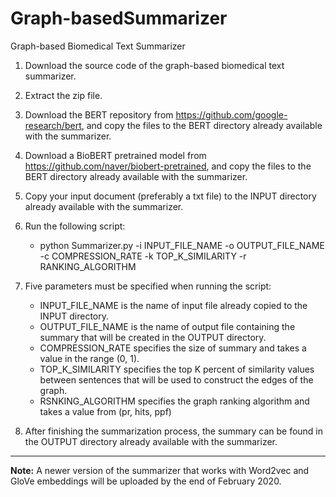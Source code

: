 # Graph-basedSummarizer
Graph-based Biomedical Text Summarizer

1. Download the source code of the graph-based biomedical text summarizer.
2. Extract the zip file.
3. Download the BERT repository from https://github.com/google-research/bert, and copy the files to the BERT directory already available with the summarizer.
4. Download a BioBERT pretrained model from https://github.com/naver/biobert-pretrained, and copy the files to the BERT directory already available with the summarizer.
5. Copy your input document (preferably a txt file) to the INPUT directory already available with the summarizer.
6. Run the following script:
     - python Summarizer.py -i INPUT_FILE_NAME -o OUTPUT_FILE_NAME -c COMPRESSION_RATE -k TOP_K_SIMILARITY -r RANKING_ALGORITHM
7. Five parameters must be specified when running the script:
     - INPUT_FILE_NAME is the name of input file already copied to the INPUT directory.
     - OUTPUT_FILE_NAME is the name of output file containing the summary that will be created in the OUTPUT directory.
     - COMPRESSION_RATE specifies the size of summary and takes a value in the range (0, 1).
     - TOP_K_SIMILARITY specifies the top K percent of similarity values between sentences that will be used to construct the edges of the graph.
     - RSNKING_ALGORITHM specifies the graph ranking algorithm and takes a value from (pr, hits, ppf)
   
8. After finishing the summarization process, the summary can be found in the OUTPUT directory already available with the summarizer.

<hr>
<b>Note:</b>
A newer version of the summarizer that works with Word2vec and GloVe embeddings will be uploaded by the end of February 2020.
